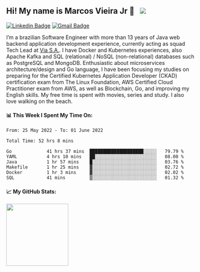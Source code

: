 ## Hi! My name is Marcos Vieira Jr 👋 &nbsp; ![](https://visitor-badge.glitch.me/badge?page_id=marcosvieirajr.marcosvieirajr)

[![Linkedin Badge](https://img.shields.io/badge/-marcosvieirajr-blue?style=flat&logo=linkedin&logoColor=white)][linkedin]
[![Gmail Badge](https://img.shields.io/badge/-marcosvieirajr-FF4500?style=flat&logo=gmail&logoColor=white)][gmail]

I’m a brazilian Software Engineer with more than 13 years of Java web backend application development experience, currently acting as squad Tech Lead at [Via S.A.](https://www.via.com.br/). I have Docker and Kubernetes experiences, also Apache Kafka and SQL (relational) / NoSQL (non-relational) databases such as PostgreSQL and MongoDB. 
Enthusiastic about microservices architecture/design and Go language, I have been focusing my studies on preparing for the Certified Kubernetes Application Developer (CKAD) certification exam from The Linux Foundation, AWS Certified Cloud Practitioner exam from AWS, as well as Blockchain, Go, and improving my English skills. My free time is spent with movies, series and study. I also love walking on the beach.

#### 📊 This Week I Spent My Time On:
<!--START_SECTION:waka-->

```text
From: 25 May 2022 - To: 01 June 2022

Total Time: 52 hrs 8 mins

Go             41 hrs 37 mins  ████████████████████░░░░░   79.79 %
YAML           4 hrs 10 mins   ██░░░░░░░░░░░░░░░░░░░░░░░   08.00 %
Java           1 hr 57 mins    █░░░░░░░░░░░░░░░░░░░░░░░░   03.76 %
Makefile       1 hr 25 mins    ▓░░░░░░░░░░░░░░░░░░░░░░░░   02.72 %
Docker         1 hr 3 mins     ▓░░░░░░░░░░░░░░░░░░░░░░░░   02.02 %
SQL            41 mins         ▒░░░░░░░░░░░░░░░░░░░░░░░░   01.32 %
```

<!--END_SECTION:waka-->
#### 📈 **My GitHub Stats:**

<img height="165em" src="https://github-readme-stats.vercel.app/api/top-langs/?username=marcosvieirajr&show_icons=true&hide_border=true&layout=compact&langs_count=8"/>

<!--
- 📝 [Resume](https://github.com/marcosvieirajr/marcosvieirajr/blob/main/resume.pdf).
-->

[linkedin]: https://www.linkedin.com/in/marcosvieirajr
[dev]: https://dev.to/marcosvieirajr
[gmail]: mailto:marcosvieirajr@gmail.com
